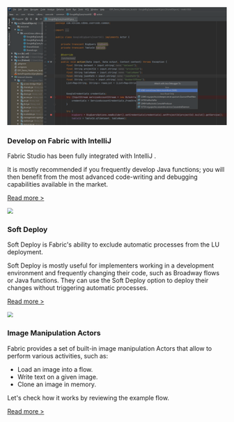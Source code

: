 <!--block-->

<img src="images/04_15_03_attach.png" style="zoom:80%;" />



### Develop on Fabric with IntelliJ

Fabric Studio has been fully integrated with IntelliJ . 

It is mostly recommended if you frequently develop Java functions; you will then benefit from the most advanced code-writing and debugging capabilities available in the market.  

[Read more >](20210822_fabric_intelliJ.md)

<!--block-->

<img src="images/soft_deploy_1.PNG" style="zoom:80%;" />



### Soft Deploy

Soft Deploy is Fabric's ability to exclude automatic processes from the LU deployment. 

Soft Deploy is mostly useful for implementers working in a development environment and frequently changing their code, such as Broadway flows or Java functions. They can use the Soft Deploy option to deploy their changes without triggering automatic processes.

[Read more >](20210722_soft_deploy.md)

<!--block-->

<img src="images/image_manip_1.PNG" style="zoom:80%;" />



### Image Manipulation Actors

Fabric provides a set of built-in image manipulation Actors that allow to perform various activities, such as:

- Load an image into a flow.
- Write text on a given image.
- Clone an image in memory.

Let's check how it works by reviewing the example flow. 

[Read more >](20210701_image_manipulation_actors.md)

<!--block-->


